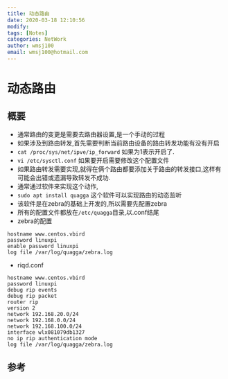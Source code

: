 ```yaml
---
title: 动态路由
date: 2020-03-18 12:10:56
modify: 
tags: [Notes]
categories: NetWork
author: wmsj100
email: wmsj100@hotmail.com
---
```


# 动态路由

## 概要

- 通常路由的变更是需要去路由器设置,是一个手动的过程
- 如果涉及到路由转发,首先需要判断当前路由设备的路由转发功能有没有开启
- `cat /proc/sys/net/ipve/ip_forward` 如果为1表示开启了.
- `vi /etc/sysctl.conf` 如果要开启需要修改这个配置文件
- 如果路由转发需要实现,就得在俩个路由都要添加关于路由的转发接口,这样有可能会出错或遗漏导致转发不成功.
- 通常通过软件来实现这个动作,
- `sudo apt install quagga` 这个软件可以实现路由的动态监听
- 该软件是在zebra的基础上开发的,所以需要先配置zebra
- 所有的配置文件都放在`/etc/quagga`目录,以.conf结尾
- zebra的配置
```
hostname www.centos.vbird
password linuxpi
enable password linuxpi
log file /var/log/quagga/zebra.log
```
- riqd.conf
```
hostname www.centos.vbird
password linuxpi
debug rip events
debug rip packet
router rip
version 2
network 192.168.20.0/24
network 192.168.0.0/24
network 192.168.100.0/24
interface wlx081079db1327
no ip rip authentication mode
log file /var/log/quagga/zebra.log
```

## 参考

